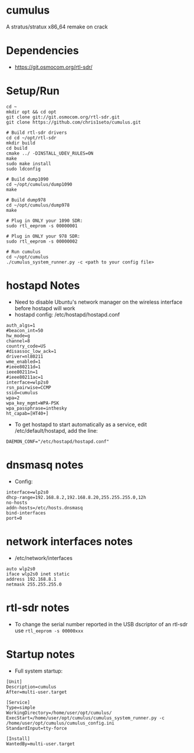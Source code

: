 # cumulus
A stratus/stratux x86_64 remake on crack

# Dependencies
* https://git.osmocom.org/rtl-sdr/

# Setup/Run

```
cd ~
mkdir opt && cd opt
git clone git://git.osmocom.org/rtl-sdr.git
git clone https://github.com/chris1seto/cumulus.git

# Build rtl-sdr drivers
cd cd ~/opt/rtl-sdr
mkdir build
cd build
cmake ../ -DINSTALL_UDEV_RULES=ON
make
sudo make install
sudo ldconfig

# Build dump1090
cd ~/opt/cumulus/dump1090
make

# Build dump978
cd ~/opt/cumulus/dump978
make

# Plug in ONLY your 1090 SDR:
sudo rtl_eeprom -s 00000001

# Plug in ONLY your 978 SDR:
sudo rtl_eeprom -s 00000002

# Run cumulus
cd ~/opt/cumulus
./cumulus_system_runner.py -c <path to your config file>
```

# hostapd Notes
* Need to disable Ubuntu's network manager on the wireless interface before hostapd will work
* hostapd config: /etc/hostapd/hostapd.conf
```
auth_algs=1
#beacon_int=50
hw_mode=g
channel=8
country_code=US
#disassoc_low_ack=1
driver=nl80211
wme_enabled=1
#ieee80211d=1
ieee80211n=1
#ieee80211ac=1
interface=wlp2s0
rsn_pairwise=CCMP
ssid=cumulus
wpa=2
wpa_key_mgmt=WPA-PSK
wpa_passphrase=inthesky
ht_capab=[HT40+]

```
* To get hostapd to start automatically as a service, edit /etc/default/hostapd, add the line:
```
DAEMON_CONF="/etc/hostapd/hostapd.conf"
```

# dnsmasq notes
* Config:
```
interface=wlp2s0
dhcp-range=192.168.8.2,192.168.8.20,255.255.255.0,12h
no-hosts
addn-hosts=/etc/hosts.dnsmasq
bind-interfaces
port=0
```

# network interfaces notes
* /etc/network/interfaces
```
auto wlp2s0
iface wlp2s0 inet static
address 192.168.8.1
netmask 255.255.255.0
```

# rtl-sdr notes
* To change the serial number reported in the USB dscriptor of an rtl-sdr use `rtl_eeprom -s 00000xxx`

# Startup notes
* Full system startup:
```
[Unit]
Description=cumulus
After=multi-user.target

[Service]
Type=simple
WorkingDirectory=/home/user/opt/cumulus/
ExecStart=/home/user/opt/cumulus/cumulus_system_runner.py -c /home/user/opt/cumulus/cumulus_config.ini
StandardInput=tty-force

[Install]
WantedBy=multi-user.target
```
